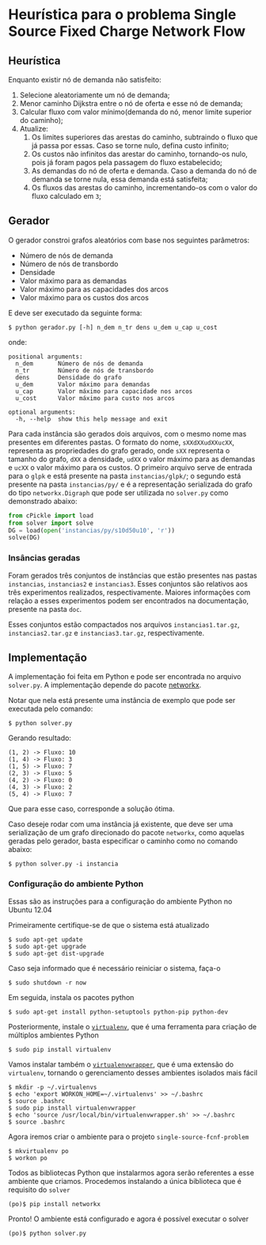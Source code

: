 # Heurística para o problema Single Source Fixed Charge Network Flow

## Heurística

Enquanto existir nó de demanda não satisfeito:

1. Selecione aleatoriamente um nó de demanda;
2. Menor caminho Dijkstra entre o nó de oferta e esse nó de demanda;
3. Calcular fluxo com valor mínimo(demanda do nó, menor limite superior do
caminho);
4. Atualize:
    1. Os limites superiores das arestas do caminho, subtraindo o fluxo que já
    passa por essas. Caso se torne nulo, defina custo infinito;
    2. Os custos não infinitos das arestar do caminho, tornando-os nulo, pois já
     foram pagos pela passagem do fluxo estabelecido;
    3. As demandas do nó de oferta e demanda. Caso a demanda do nó de demanda se
     torne nula, essa demanda está satisfeita;
    4. Os fluxos das arestas do caminho, incrementando-os com o valor do fluxo
    calculado em `3`;


## Gerador

O gerador constroi grafos aleatórios com base nos seguintes parâmetros:

* Número de nós de demanda
* Número de nós de transbordo
* Densidade
* Valor máximo para as demandas
* Valor máximo para as capacidades dos arcos
* Valor máximo para os custos dos arcos

E deve ser executado da seguinte forma:

    $ python gerador.py [-h] n_dem n_tr dens u_dem u_cap u_cost

onde:

    positional arguments:
      n_dem       Número de nós de demanda
      n_tr        Número de nós de transbordo
      dens        Densidade do grafo
      u_dem       Valor máximo para demandas
      u_cap       Valor máximo para capacidade nos arcos
      u_cost      Valor máximo para custo nos arcos

    optional arguments:
      -h, --help  show this help message and exit

Para cada instância são gerados dois arquivos, com o mesmo nome mas presentes em
diferentes pastas. O formato do nome, `sXXdXXudXXucXX`, representa as
propriedades do grafo gerado, onde `sXX` representa o tamanho do grafo, `dXX` a
densidade, `udXX` o valor máximo para as demandas e `ucXX` o valor máximo para
os custos. O primeiro arquivo serve de entrada para o `glpk` e está presente
na pasta `instancias/glpk/`; o segundo está presente na pasta `instancias/py/` e
é a representação serializada do grafo do tipo `networkx.Digraph` que pode ser
utilizada no `solver.py` como demonstrado abaixo:

```python
from cPickle import load
from solver import solve
DG = load(open('instancias/py/s10d50u10', 'r'))
solve(DG)
```

### Insâncias geradas

Foram gerados três conjuntos de instâncias que estão presentes nas pastas
`instancias`, `instancias2` e `instancias3`. Esses conjuntos são relativos aos
três experimentos realizados, respectivamente. Maiores informações com relação
a esses experimentos podem ser encontrados na documentação, presente na pasta
`doc`.

Esses conjuntos estão compactados nos arquivos `instancias1.tar.gz`,
`instancias2.tar.gz` e `instancias3.tar.gz`, respectivamente.

## Implementação

A implementação foi feita em Python e pode ser encontrada no arquivo
`solver.py`. A implementação depende do pacote
[networkx](http://networkx.lanl.gov/index.html).

Notar que nela está presente
uma instância de exemplo que pode ser executada pelo comando:

    $ python solver.py

Gerando resultado:

    (1, 2) -> Fluxo: 10
    (1, 4) -> Fluxo: 3
    (1, 5) -> Fluxo: 7
    (2, 3) -> Fluxo: 5
    (4, 2) -> Fluxo: 0
    (4, 3) -> Fluxo: 2
    (5, 4) -> Fluxo: 7

Que para esse caso, corresponde a solução ótima.

Caso deseje rodar com uma instância já existente, que deve ser uma
serialização de um grafo  direcionado do pacote `networkx`, como aquelas geradas
pelo gerador, basta especificar o
caminho como no comando abaixo:

    $ python solver.py -i instancia

### Configuração do ambiente Python

Essas são as instruções para a configuração do ambiente Python no Ubuntu 12.04

Primeiramente certifique-se de que o sistema está atualizado

    $ sudo apt-get update
    $ sudo apt-get upgrade
    $ sudo apt-get dist-upgrade

Caso seja informado que é necessário reiniciar o sistema, faça-o

    $ sudo shutdown -r now

Em seguida, instala os pacotes python

    $ sudo apt-get install python-setuptools python-pip python-dev

Posteriormente, instale o [`virtualenv`](http://www.virtualenv.org/), que é uma
ferramenta para criação de múltiplos ambientes Python

    $ sudo pip install virtualenv

Vamos instalar também o
[`virtualenvwrapper`](http://www.doughellmann.com/projects/virtualenvwrapper/),
que é uma extensão do `virtualenv`, tornando o gerenciamento desses ambientes
isolados mais fácil

    $ mkdir -p ~/.virtualenvs
    $ echo 'export WORKON_HOME=~/.virtualenvs' >> ~/.bashrc
    $ source .bashrc
    $ sudo pip install virtualenvwrapper
    $ echo 'source /usr/local/bin/virtualenvwrapper.sh' >> ~/.bashrc
    $ source .bashrc

Agora iremos criar o ambiente para o projeto `single-source-fcnf-problem`

    $ mkvirtualenv po
    $ workon po

Todos as bibliotecas Python que instalarmos agora serão referentes a esse
ambiente que criamos. Procedemos instalando a única biblioteca que é requisito
do `solver`

    (po)$ pip install networkx

Pronto! O ambiente está configurado e agora é possível executar o solver

    (po)$ python solver.py